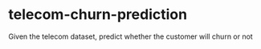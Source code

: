 # telecom-churn-prediction
Given the telecom dataset, predict whether the customer will churn or not
